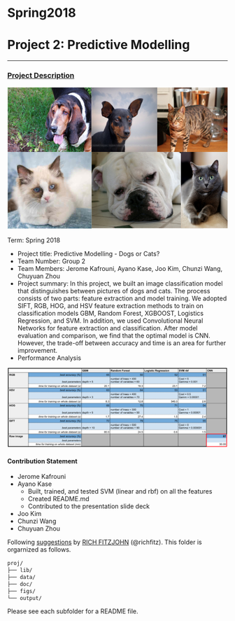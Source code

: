 # Spring2018


# Project 2: Predictive Modelling

----


### [Project Description](doc/)

![](figs/dogscats_descrp.png)

Term: Spring 2018

+ Project title: Predictive Modelling - Dogs or Cats?
+ Team Number: Group 2
+ Team Members: Jerome Kafrouni, Ayano Kase, Joo Kim, Chunzi Wang, Chuyuan Zhou
+ Project summary: In this project, we built an image classification model that distinguishes between pictures of dogs and cats. The process consists of two parts: feature extraction and model training. We adopted SIFT, RGB, HOG, and HSV feature extraction methods to train on classification models GBM, Random Forest, XGBOOST, Logistics Regression, and SVM. In addition, we used Convolutional Neural Networks for feature extraction and classification. After model evaluation and comparison, we find that the optimal model is CNN. However, the trade-off between accuracy and time is an area for further improvement. 
+ Performance Analysis

![](figs/performance_result.png)

#### Contribution Statement

+ Jerome Kafrouni
+ Ayano Kase
  - Built, trained, and tested SVM (linear and rbf) on all the features
  - Created README.md
  - Contributed to the presentation slide deck
+ Joo Kim
+ Chunzi Wang
+ Chuyuan Zhou


Following [suggestions](http://nicercode.github.io/blog/2013-04-05-projects/) by [RICH FITZJOHN](http://nicercode.github.io/about/#Team) (@richfitz). This folder is orgarnized as follows.

```
proj/
├── lib/
├── data/
├── doc/
├── figs/
└── output/
```

Please see each subfolder for a README file.
